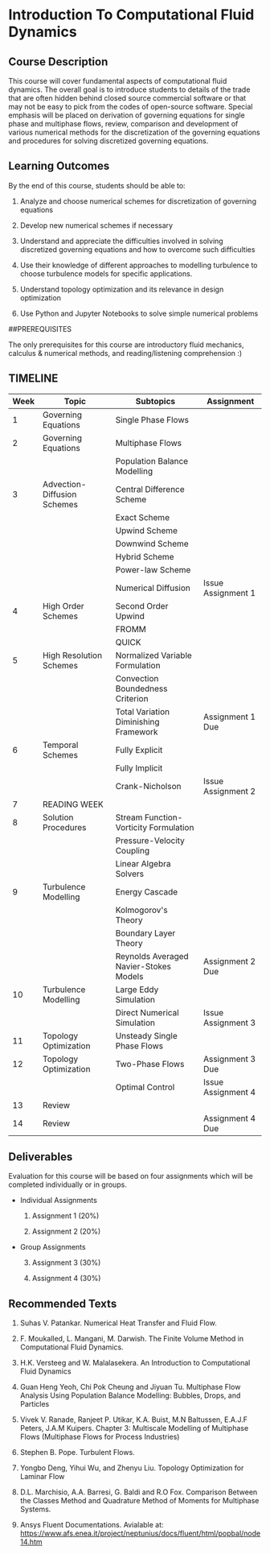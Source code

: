 # Introduction To Computational Fluid Dynamics

## Course Description

  This course will cover fundamental aspects of computational fluid dynamics. The overall goal is to introduce students to details of the trade that are often hidden behind closed source commercial software or that may not be easy to pick from the codes of open-source software. Special emphasis will be placed on derivation of governing equations for single phase and multiphase flows, review, comparison and development of various numerical methods for the discretization of the governing equations and procedures for solving discretized governing equations.
  
## Learning Outcomes

By the end of this course, students should be able to:
	
  1.	Analyze and choose numerical schemes for discretization of governing equations
  
  2.	Develop new numerical schemes if necessary
  
  3. 	Understand and appreciate the difficulties involved in solving discretized governing equations and how to overcome such difficulties
  
  4.    Use their knowledge of different approaches to modelling turbulence to choose turbulence models for specific applications.
  
  5.	Understand topology optimization and its relevance in design optimization
  
  6.	Use Python and Jupyter Notebooks to solve simple numerical problems

##PREREQUISITES

The only prerequisites for this course are introductory fluid mechanics, calculus & numerical methods, and reading/listening comprehension :)

## TIMELINE

|	Week	|	Topic				|	Subtopics				|	Assignment		|
|---------------|---------------------------------------|-----------------------------------------------|-------------------------------|
|	1	|	Governing Equations		| 	Single Phase Flows			|				|
|	2	|	Governing Equations		| 	Multiphase Flows			|				|
|		|					| 	Population Balance Modelling		|				|
|	3	|	Advection-Diffusion Schemes	| 	Central Difference Scheme		|				|
|		|					|	Exact Scheme				|				|
|		|					|	Upwind Scheme				| 				|
|		|					|	Downwind Scheme				|				|
|		|					|	Hybrid Scheme				|				|
|		|					|	Power-law Scheme			|				|
|		|					|	Numerical Diffusion			|	Issue Assignment 1	|
|	4	|	High Order Schemes		|	Second Order Upwind			|				|
|		|					|	FROMM					|				|
|		|					|	QUICK					|				|
|	5	|	High Resolution Schemes		|	Normalized Variable Formulation		|				|
|		|					|	Convection Boundedness Criterion	|				|
|		|					|	Total Variation Diminishing Framework	|	Assignment 1 Due	|
|	6	|	Temporal Schemes		|	Fully Explicit				|				|
|		|					|	Fully Implicit				|				|
|		|					|	Crank-Nicholson				|	Issue Assignment 2	|
|	7	|					READING WEEK									|
|	8	|	Solution Procedures		|	Stream Function-Vorticity Formulation	|				|
|		|					|	Pressure-Velocity Coupling		|				|
|		|					|	Linear Algebra Solvers			|				|
|	9	|	Turbulence Modelling		|	Energy Cascade				|				|
|		|					|	Kolmogorov's Theory			|				|
|		|					|	Boundary Layer Theory			|				|
|		|					|	Reynolds Averaged Navier-Stokes Models	|	Assignment 2 Due	|
|	10	|	Turbulence Modelling		|	Large Eddy Simulation			|				|
|		|					|	Direct Numerical Simulation		|	Issue Assignment 3	|
|	11	|	Topology Optimization		|	Unsteady Single Phase Flows		|				|
|	12	|	Topology Optimization		|	Two-Phase Flows				|	Assignment 3 Due	|
|		|					|	Optimal Control				|	Issue Assignment 4	|
|	13	|	Review				|						|				|
|	14	|	Review				|						|	Assignment 4 Due	|
	
## Deliverables

Evaluation for this course will be based on four assignments which will be completed individually or in groups.

  * Individual Assignments
    
    1. Assignment 1 (20%)
    
    2. Assignment 2 (20%)
    
  * Group Assignments
    
    3. Assignment 3 (30%)
    
    4. Assignment 4 (30%)

## Recommended Texts

  1. Suhas V. Patankar. Numerical Heat Transfer and Fluid Flow.

  2. F. Moukalled, L. Mangani, M. Darwish. The Finite Volume Method in Computational Fluid Dynamics.

  3. H.K. Versteeg and W. Malalasekera. An Introduction to Computational Fluid Dynamics
  
  4. Guan Heng Yeoh, Chi Pok Cheung and Jiyuan Tu. Multiphase Flow Analysis Using Population Balance Modelling: Bubbles, Drops, and Particles
  
  5. Vivek V. Ranade, Ranjeet P. Utikar,  K.A. Buist, M.N Baltussen, E.A.J.F Peters, J.A.M Kuipers. Chapter 3: Multiscale Modelling of Multiphase Flows (Multiphase Flows for Process Industries)
  
  6. Stephen B. Pope. Turbulent Flows.
  
  7. Yongbo Deng, Yihui Wu, and Zhenyu Liu. Topology Optimization for Laminar Flow
  
  8. D.L. Marchisio, A.A. Barresi, G. Baldi and R.O Fox. Comparison Between the Classes Method and Quadrature Method of Moments for Multiphase Systems.
  
  9. Ansys Fluent Documentations. Avialable at: https://www.afs.enea.it/project/neptunius/docs/fluent/html/popbal/node14.htm
  
